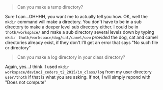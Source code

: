 > Can you make a temp directory?

Sure I can...OHHHH, you want me to actually tell you how. OK, well the `mkdir` command will make a directory.  You don't have to be in a sub directory to make a deeper level sub directory either. I could be in `thoth/workspace/` and make a sub directory several levels down by typing `mkdir thoth/workspace/dog/cat/camel/cow` *provided* the dog, cat and camel directories already exist, if they don't I'll get an error that says "No such file or directory"
> Can you make a log directory in your class directory?

Again, yes...I think.  I used `mkdir workspace/davinci_coders_t2_2015/in_class/log` from my user directory `user/thoth` if that is what you are asking.  If not, I will simply repond with "Does not compute" 
